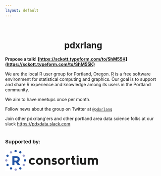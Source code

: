 ```yaml
---
layout: default
---
```


<br>

<center><h1><strong>pdxrlang</strong></h1></center>

__Propose a talk! [https://sckott.typeform.com/to/ShM55K](https://sckott.typeform.com/to/ShM55K)__

We are the local R user group for Portland, Oregon. [R](https://www.r-project.org/) is a free software environment for statistical computing and graphics.  Our goal is to support and share R experience and knowledge among its users in the Portland community.

We aim to have meetups once per month.

Follow news about the group on Twitter at [`@pdxrlang`](https://twitter.com/pdxrlang)

Join other pdxrlang'ers and other portland area data science folks at our slack <https://pdxdata.slack.com>
<br><br>

### Supported by:
<img src="images/RConsortium_Horizontal_Pantone.png" width="300">
